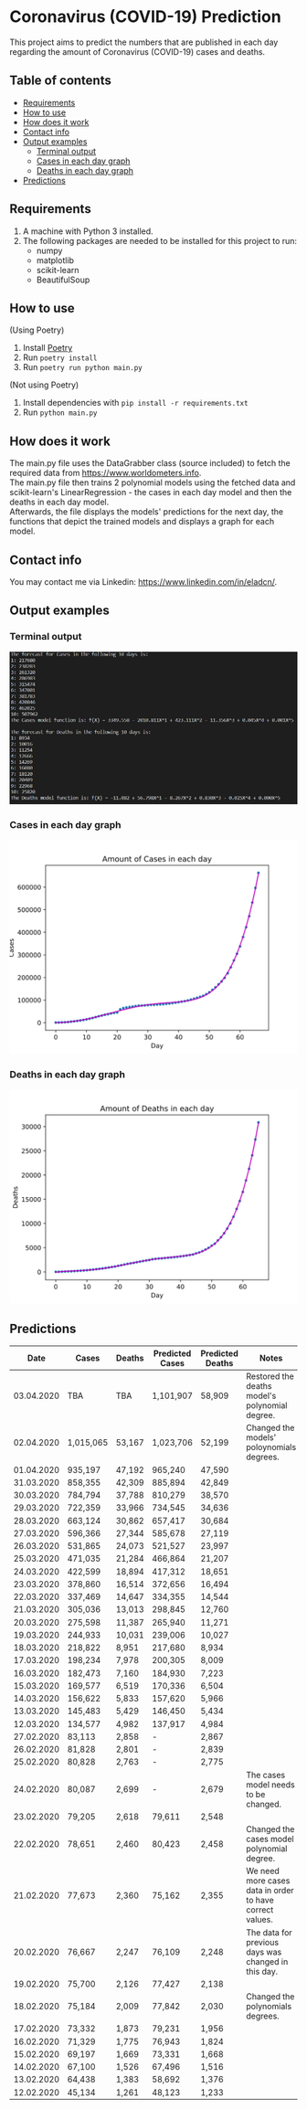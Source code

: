# Coronavirus (COVID-19) Prediction
This project aims to predict the numbers that are published in each day regarding the amount of Coronavirus (COVID-19) cases and deaths.

## Table of contents
- [Requirements](#requirements)
- [How to use](#how-to-use)
- [How does it work](#how-does-it-work)
- [Contact info](#contact-info)
- [Output examples](#output-examples)
    * [Terminal output](#terminal-output)
    * [Cases in each day graph](#cases-in-each-day-graph)
    * [Deaths in each day graph](#deaths-in-each-day-graph)
- [Predictions](#predictions)

## Requirements
1. A machine with Python 3 installed.
2. The following packages are needed to be installed for this project to run:
    - numpy
    - matplotlib
    - scikit-learn
    - BeautifulSoup

## How to use
(Using Poetry)
1. Install [Poetry](https://python-poetry.org/)
2. Run `poetry install`
3. Run `poetry run python main.py`

(Not using Poetry)
1. Install dependencies with `pip install -r requirements.txt`
2. Run `python main.py`

## How does it work
The main.py file uses the DataGrabber class (source included) to fetch the required data from https://www.worldometers.info.  
The main.py file then trains 2 polynomial models using the fetched data and scikit-learn's LinearRegression - the cases in each day model and then the deaths in each day model.  
Afterwards, the file displays the models' predictions for the next day, the functions that depict the trained models and displays a graph for each model.

## Contact info
You may contact me via Linkedin: https://www.linkedin.com/in/eladcn/.

## Output examples
### Terminal output
![Terminal output](/outputs/terminal.png)

### Cases in each day graph
![Cases in each day graph](/outputs/cases_in_each_day.svg)

### Deaths in each day graph
![Deaths in each day graph](/outputs/deaths_in_each_day.svg)

## Predictions
| Date       | Cases     | Deaths | Predicted Cases | Predicted Deaths | Notes                                                    |
| ---------- | --------- | ------ | --------------- | ---------------- | -------------------------------------------------------- |
| 03.04.2020 | TBA       | TBA    | 1,101,907       | 58,909           | Restored the deaths model's polynomial degree.           |
| 02.04.2020 | 1,015,065 | 53,167 | 1,023,706       | 52,199           | Changed the models' poloynomials degrees.                |
| 01.04.2020 | 935,197   | 47,192 | 965,240         | 47,590           |                                                          |
| 31.03.2020 | 858,355   | 42,309 | 885,894         | 42,849           |                                                          |
| 30.03.2020 | 784,794   | 37,788 | 810,279         | 38,570           |                                                          |
| 29.03.2020 | 722,359   | 33,966 | 734,545         | 34,636           |                                                          |
| 28.03.2020 | 663,124   | 30,862 | 657,417         | 30,684           |                                                          |
| 27.03.2020 | 596,366   | 27,344 | 585,678         | 27,119           |                                                          |
| 26.03.2020 | 531,865   | 24,073 | 521,527         | 23,997           |                                                          |
| 25.03.2020 | 471,035   | 21,284 | 466,864         | 21,207           |                                                          |
| 24.03.2020 | 422,599   | 18,894 | 417,312         | 18,651           |                                                          |
| 23.03.2020 | 378,860   | 16,514 | 372,656         | 16,494           |                                                          |
| 22.03.2020 | 337,469   | 14,647 | 334,355         | 14,544           |                                                          |
| 21.03.2020 | 305,036   | 13,013 | 298,845         | 12,760           |                                                          |
| 20.03.2020 | 275,598   | 11,387 | 265,940         | 11,271           |                                                          |
| 19.03.2020 | 244,933   | 10,031 | 239,006         | 10,027           |                                                          |
| 18.03.2020 | 218,822   | 8,951  | 217,680         | 8,934            |                                                          |
| 17.03.2020 | 198,234   | 7,978  | 200,305         | 8,009            |                                                          |
| 16.03.2020 | 182,473   | 7,160  | 184,930         | 7,223            |                                                          |
| 15.03.2020 | 169,577   | 6,519  | 170,336         | 6,504            |                                                          |
| 14.03.2020 | 156,622   | 5,833  | 157,620         | 5,966            |                                                          |
| 13.03.2020 | 145,483   | 5,429  | 146,450         | 5,434            |                                                          |
| 12.03.2020 | 134,577   | 4,982  | 137,917         | 4,984            |                                                          |
| 27.02.2020 | 83,113    | 2,858  | -               | 2,867            |                                                          |
| 26.02.2020 | 81,828    | 2,801  | -               | 2,839            |                                                          |
| 25.02.2020 | 80,828    | 2,763  | -               | 2,775            |                                                          |
| 24.02.2020 | 80,087    | 2,699  | -               | 2,679            | The cases model needs to be changed.                     |
| 23.02.2020 | 79,205    | 2,618  | 79,611          | 2,548            |                                                          |
| 22.02.2020 | 78,651    | 2,460  | 80,423          | 2,458            | Changed the cases model polynomial degree.               |
| 21.02.2020 | 77,673    | 2,360  | 75,162          | 2,355            | We need more cases data in order to have correct values. |
| 20.02.2020 | 76,667    | 2,247  | 76,109          | 2,248            | The data for previous days was changed in this day.      |
| 19.02.2020 | 75,700    | 2,126  | 77,427          | 2,138            |                                                          |
| 18.02.2020 | 75,184    | 2,009  | 77,842          | 2,030            | Changed the polynomials degrees.                         |
| 17.02.2020 | 73,332    | 1,873  | 79,231          | 1,956            |                                                          |
| 16.02.2020 | 71,329    | 1,775  | 76,943          | 1,824            |                                                          |
| 15.02.2020 | 69,197    | 1,669  | 73,331          | 1,668            |                                                          |
| 14.02.2020 | 67,100    | 1,526  | 67,496          | 1,516            |                                                          |
| 13.02.2020 | 64,438    | 1,383  | 58,692          | 1,376            |                                                          |
| 12.02.2020 | 45,134    | 1,261  | 48,123          | 1,233            |                                                          |
